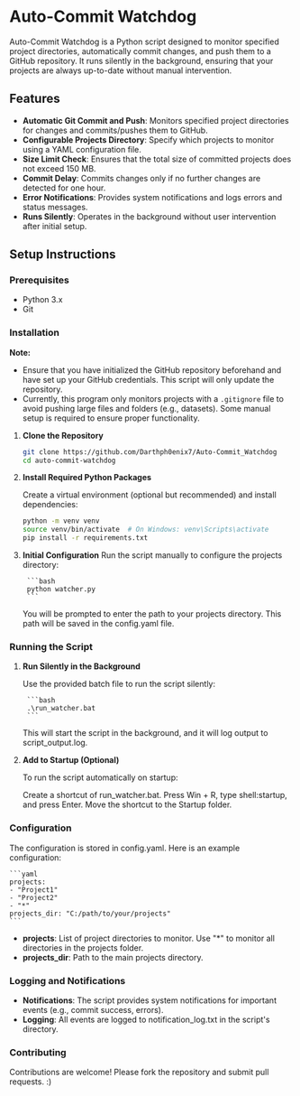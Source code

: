 # Auto-Commit Watchdog

Auto-Commit Watchdog is a Python script designed to monitor specified project directories, automatically commit changes, and push them to a GitHub repository. It runs silently in the background, ensuring that your projects are always up-to-date without manual intervention.

## Features

- **Automatic Git Commit and Push**: Monitors specified project directories for changes and commits/pushes them to GitHub.
- **Configurable Projects Directory**: Specify which projects to monitor using a YAML configuration file.
- **Size Limit Check**: Ensures that the total size of committed projects does not exceed 150 MB.
- **Commit Delay**: Commits changes only if no further changes are detected for one hour.
- **Error Notifications**: Provides system notifications and logs errors and status messages.
- **Runs Silently**: Operates in the background without user intervention after initial setup.

## Setup Instructions

### Prerequisites

- Python 3.x
- Git

### Installation

**Note:**
- Ensure that you have initialized the GitHub repository beforehand and have set up your GitHub credentials. This script will only update the repository.
- Currently, this program only monitors projects with a `.gitignore` file to avoid pushing large files and folders (e.g., datasets). Some manual setup is required to ensure proper functionality.

1. **Clone the Repository**

   ```bash
   git clone https://github.com/Darthph0enix7/Auto-Commit_Watchdog
   cd auto-commit-watchdog
   ```

2. **Install Required Python Packages**

    Create a virtual environment (optional but recommended) and install dependencies:

    ```bash
    python -m venv venv
    source venv/bin/activate  # On Windows: venv\Scripts\activate
    pip install -r requirements.txt
    ```
3. **Initial Configuration**
    Run the script manually to configure the projects directory:

        ```bash
        python watcher.py
        ```
    You will be prompted to enter the path to your projects directory. This path will be saved in the config.yaml file.

### Running the Script

1. **Run Silently in the Background**

    Use the provided batch file to run the script silently:

        ```bash
        .\run_watcher.bat
        ```
    This will start the script in the background, and it will log output to script_output.log.

2. **Add to Startup (Optional)**

    To run the script automatically on startup:

    Create a shortcut of run_watcher.bat.
    Press Win + R, type shell:startup, and press Enter.
    Move the shortcut to the Startup folder.

### Configuration

The configuration is stored in config.yaml. Here is an example configuration:

    ```yaml
    projects:
    - "Project1"
    - "Project2"
    - "*"
    projects_dir: "C:/path/to/your/projects"
    ```
- **projects**: List of project directories to monitor. Use "*" to monitor all directories in the projects folder.
- **projects_dir**: Path to the main projects directory.

### Logging and Notifications

- **Notifications**: The script provides system notifications for important events (e.g., commit success, errors).
- **Logging**: All events are logged to notification_log.txt in the script's directory.

### Contributing
Contributions are welcome! Please fork the repository and submit pull requests. :)